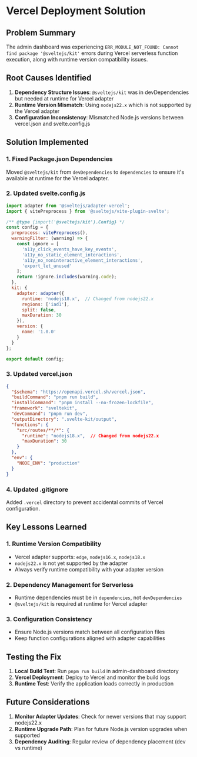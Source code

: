 # Vercel Deployment Solution

## Problem Summary
The admin dashboard was experiencing `ERR_MODULE_NOT_FOUND: Cannot find package '@sveltejs/kit'` errors during Vercel serverless function execution, along with runtime version compatibility issues.

## Root Causes Identified
1. **Dependency Structure Issues**: `@sveltejs/kit` was in devDependencies but needed at runtime for Vercel adapter
2. **Runtime Version Mismatch**: Using `nodejs22.x` which is not supported by the Vercel adapter
3. **Configuration Inconsistency**: Mismatched Node.js versions between vercel.json and svelte.config.js

## Solution Implemented

### 1. Fixed Package.json Dependencies
Moved `@sveltejs/kit` from `devDependencies` to `dependencies` to ensure it's available at runtime for the Vercel adapter.

### 2. Updated svelte.config.js
```javascript
import adapter from '@sveltejs/adapter-vercel';
import { vitePreprocess } from '@sveltejs/vite-plugin-svelte';

/** @type {import('@sveltejs/kit').Config} */
const config = {
  preprocess: vitePreprocess(),
  warningFilter: (warning) => {
    const ignore = [
      'a11y_click_events_have_key_events',
      'a11y_no_static_element_interactions',
      'a11y_no_noninteractive_element_interactions',
      'export_let_unused'
    ];
    return !ignore.includes(warning.code);
  },
  kit: {
    adapter: adapter({
      runtime: 'nodejs18.x',  // Changed from nodejs22.x
      regions: ['iad1'],
      split: false,
      maxDuration: 30
    }),
    version: {
      name: '1.0.0'
    }
  }
};

export default config;
```

### 3. Updated vercel.json
```json
{
  "$schema": "https://openapi.vercel.sh/vercel.json",
  "buildCommand": "pnpm run build",
  "installCommand": "pnpm install --no-frozen-lockfile",
  "framework": "sveltekit",
  "devCommand": "pnpm run dev",
  "outputDirectory": ".svelte-kit/output",
  "functions": {
    "src/routes/**/*": {
      "runtime": "nodejs18.x",  // Changed from nodejs22.x
      "maxDuration": 30
    }
  },
  "env": {
    "NODE_ENV": "production"
  }
}
```

### 4. Updated .gitignore
Added `.vercel` directory to prevent accidental commits of Vercel configuration.

## Key Lessons Learned

### 1. Runtime Version Compatibility
- Vercel adapter supports: `edge`, `nodejs16.x`, `nodejs18.x`
- `nodejs22.x` is not yet supported by the adapter
- Always verify runtime compatibility with your adapter version

### 2. Dependency Management for Serverless
- Runtime dependencies must be in `dependencies`, not `devDependencies`
- `@sveltejs/kit` is required at runtime for Vercel adapter

### 3. Configuration Consistency
- Ensure Node.js versions match between all configuration files
- Keep function configurations aligned with adapter capabilities

## Testing the Fix
1. **Local Build Test**: Run `pnpm run build` in admin-dashboard directory
2. **Vercel Deployment**: Deploy to Vercel and monitor the build logs
3. **Runtime Test**: Verify the application loads correctly in production

## Future Considerations
1. **Monitor Adapter Updates**: Check for newer versions that may support nodejs22.x
2. **Runtime Upgrade Path**: Plan for future Node.js version upgrades when supported
3. **Dependency Auditing**: Regular review of dependency placement (dev vs runtime)